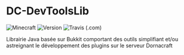 # DC-DevToolsLib
![Minecraft](https://img.shields.io/badge/plugin-Minecraft-blueviolet)
![Version](https://img.shields.io/badge/version-1.12.2-blue)
![Travis (.com)](https://travis-ci.com/Dornacraft/DevToolsLib.svg?branch=master)

Librairie Java basée sur Bukkit comportant des outils simplifiant et/ou astreignant le développement des plugins sur le serveur Dornacraft
